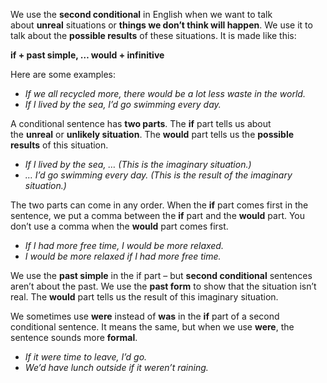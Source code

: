 We use the **second conditional** in English when we want to talk about **unreal** situations or **things we don’t think will happen**. We use it to talk about the **possible results** of these situations. It is made like this:

**if + past simple, … would + infinitive**

Here are some examples:

- _If we all recycled more, there would be a lot less waste in the world._
- _If I lived by the sea, I’d go swimming every day._

A conditional sentence has **two parts**. The **if** part tells us about the **unreal** or **unlikely situation**. The **would** part tells us the **possible results** of this situation.

- _If I lived by the sea, … (This is the imaginary situation.)_  
- _… I’d go swimming every day. (This is the result of the imaginary situation.)_

The two parts can come in any order. When the **if** part comes first in the sentence, we put a comma between the **if** part and the **would** part. You don’t use a comma when the **would** part comes first.

- _If I had more free time, I would be more relaxed._  
- _I would be more relaxed if I had more free time._

We use the **past simple** in the if part – but **second conditional** sentences aren’t about the past. We use the **past form** to show that the situation isn’t real. The **would** part tells us the result of this imaginary situation.

We sometimes use **were** instead of **was** in the **if** part of a second conditional sentence. It means the same, but when we use **were**, the sentence sounds more **formal**.

- _If it were time to leave, I’d go._  
- _We’d have lunch outside if it weren’t raining._